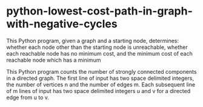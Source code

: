 # python-lowest-cost-path-in-graph-with-negative-cycles
This Python program, given a graph and a starting node, determines: whether each node other than the starting node is unreachable, whether each reachable node has no minimum cost, and the minimum cost of each reachable node which has a minimum

This Python program counts the number of strongly connected components in a directed graph. The first line of input has two space delimited integers, the number of vertices n and the number of edges m. Each subsequent line of m lines of input has two space delimited integers u and v for a directed edge from u to v.
